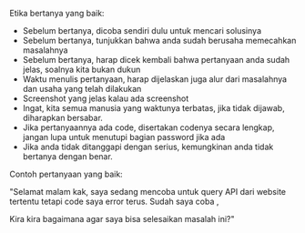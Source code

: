 ---
---

Etika bertanya yang baik:
- Sebelum bertanya, dicoba sendiri dulu untuk mencari solusinya
- Sebelum bertanya, tunjukkan bahwa anda sudah berusaha memecahkan masalahnya
- Sebelum bertanya, harap dicek kembali bahwa pertanyaan anda sudah jelas, soalnya kita bukan dukun
- Waktu menulis pertanyaan, harap dijelaskan juga alur dari masalahnya dan usaha yang telah dilakukan
- Screenshot yang jelas kalau ada screenshot
- Ingat, kita semua manusia yang waktunya terbatas, jika tidak dijawab, diharapkan bersabar.
- Jika pertanyaannya ada code, disertakan codenya secara lengkap, jangan lupa untuk menutupi bagian password jika ada
- Jika anda tidak ditanggapi dengan serius, kemungkinan anda tidak bertanya dengan benar.

Contoh pertanyaan yang baik:

"Selamat malam kak, saya sedang mencoba untuk query API dari website tertentu tetapi code saya error terus. Sudah saya coba <usaha a>, <usaha b>

<sample code>
<screenshot error>

Kira kira bagaimana agar saya bisa selesaikan masalah ini?"
